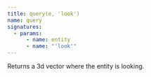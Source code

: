 ```yaml
---
title: query(e, 'look')
name: query
signatures:
  - params:
      - name: entity
      - name: "'look'"
---
```


Returns a 3d vector where the entity is looking.

